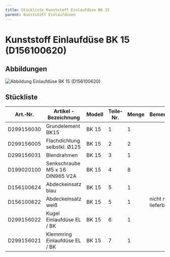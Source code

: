 ```yaml
---
title: Stückliste Kunststoff Einlaufdüse BK 15
parent: Kunststoff Einlaufdüsen
---
```


# Kunststoff Einlaufdüse BK 15 (D156100620)

## Abbildungen

![Abbildung Einlaufdüse BK 15 (D156100620)](https://bilgery-solutions.github.io/fluidra-support/einbauteile/einlaufduesen/kunststoff/bk-15/bk-15_explosionszeichnung.png)

## Stückliste

|Art.‐Nr.|Artikel ‐ Bezeichnung|Modell|Teile‐Nr.|Menge|Bemerkung|
|---|---|---|---|---|---|
|D299156030|Grundelement BK15|BK 15|1|1| |
|D299156005|Flachdichtung selbstkl. Ø125|BK 15|2|2| |
|D299156031|Blendrahmen|BK 15|3|1| |
|D199020100|Senkschraube M5 x 16 DIN965 V2A|BK 15|4|8| |
|D156100624|Abdeckeinsatz blau|BK 15|5|1| |
|D156100622|Abdeckeinsatz weiß|BK 15|5|1|nicht mehr lieferbar|
|D299156022|Kugel Einlaufdüse EL / BK|BK 15|6|1| |
|D299156021|Klemmring Einlaufdüse EL / BK|BK 15|7|1| |

